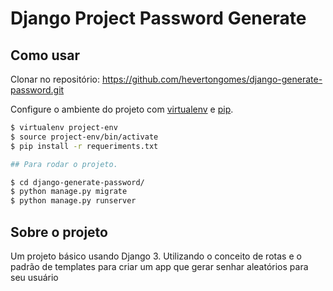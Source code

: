 # Django Project Password Generate
## Como usar

Clonar no repositório: <https://github.com/hevertongomes/django-generate-password.git>

Configure o ambiente do projeto com [virtualenv](https://virtualenv.pypa.io) e [pip](https://pip.pypa.io).

```bash
$ virtualenv project-env
$ source project-env/bin/activate
$ pip install -r requeriments.txt

## Para rodar o projeto.

$ cd django-generate-password/
$ python manage.py migrate
$ python manage.py runserver
```

## Sobre o projeto

Um projeto básico usando Django 3. Utilizando o conceito de rotas e o padrão de templates
para criar um app que gerar senhar aleatórios para seu usuário

